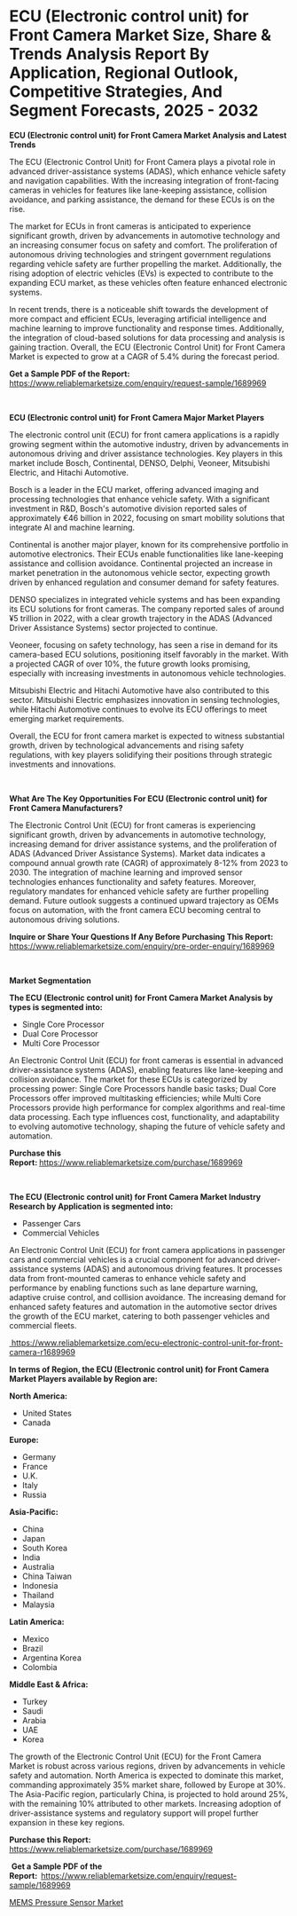 <p><h1>ECU (Electronic control unit) for Front Camera Market Size, Share & Trends Analysis Report By Application, Regional Outlook, Competitive Strategies, And Segment Forecasts, 2025 - 2032</h1></p><p><strong>ECU (Electronic control unit) for Front Camera Market Analysis and Latest Trends</strong></p>
<p><p>The ECU (Electronic Control Unit) for Front Camera plays a pivotal role in advanced driver-assistance systems (ADAS), which enhance vehicle safety and navigation capabilities. With the increasing integration of front-facing cameras in vehicles for features like lane-keeping assistance, collision avoidance, and parking assistance, the demand for these ECUs is on the rise. </p><p>The market for ECUs in front cameras is anticipated to experience significant growth, driven by advancements in automotive technology and an increasing consumer focus on safety and comfort. The proliferation of autonomous driving technologies and stringent government regulations regarding vehicle safety are further propelling the market. Additionally, the rising adoption of electric vehicles (EVs) is expected to contribute to the expanding ECU market, as these vehicles often feature enhanced electronic systems.</p><p>In recent trends, there is a noticeable shift towards the development of more compact and efficient ECUs, leveraging artificial intelligence and machine learning to improve functionality and response times. Additionally, the integration of cloud-based solutions for data processing and analysis is gaining traction. Overall, the ECU (Electronic Control Unit) for Front Camera Market is expected to grow at a CAGR of 5.4% during the forecast period.</p></p>
<p><strong>Get a Sample PDF of the Report:&nbsp;</strong> <a href="https://www.reliablemarketsize.com/enquiry/request-sample/1689969?utm_campaign=3456&utm_medium=2&utm_source=Github&utm_content=ia&utm_term=26032025&utm_id=ecu-electronic-control-unit-for-front-camera">https://www.reliablemarketsize.com/enquiry/request-sample/1689969</a></p>
<p>&nbsp;</p>
<p><strong>ECU (Electronic control unit) for Front Camera Major Market Players</strong></p>
<p><p>The electronic control unit (ECU) for front camera applications is a rapidly growing segment within the automotive industry, driven by advancements in autonomous driving and driver assistance technologies. Key players in this market include Bosch, Continental, DENSO, Delphi, Veoneer, Mitsubishi Electric, and Hitachi Automotive.</p><p>Bosch is a leader in the ECU market, offering advanced imaging and processing technologies that enhance vehicle safety. With a significant investment in R&D, Bosch's automotive division reported sales of approximately €46 billion in 2022, focusing on smart mobility solutions that integrate AI and machine learning.</p><p>Continental is another major player, known for its comprehensive portfolio in automotive electronics. Their ECUs enable functionalities like lane-keeping assistance and collision avoidance. Continental projected an increase in market penetration in the autonomous vehicle sector, expecting growth driven by enhanced regulation and consumer demand for safety features.</p><p>DENSO specializes in integrated vehicle systems and has been expanding its ECU solutions for front cameras. The company reported sales of around ¥5 trillion in 2022, with a clear growth trajectory in the ADAS (Advanced Driver Assistance Systems) sector projected to continue.</p><p>Veoneer, focusing on safety technology, has seen a rise in demand for its camera-based ECU solutions, positioning itself favorably in the market. With a projected CAGR of over 10%, the future growth looks promising, especially with increasing investments in autonomous vehicle technologies.</p><p>Mitsubishi Electric and Hitachi Automotive have also contributed to this sector. Mitsubishi Electric emphasizes innovation in sensing technologies, while Hitachi Automotive continues to evolve its ECU offerings to meet emerging market requirements.</p><p>Overall, the ECU for front camera market is expected to witness substantial growth, driven by technological advancements and rising safety regulations, with key players solidifying their positions through strategic investments and innovations.</p></p>
<p>&nbsp;</p>
<p><strong>What Are The Key Opportunities For ECU (Electronic control unit) for Front Camera Manufacturers?</strong></p>
<p><p>The Electronic Control Unit (ECU) for front cameras is experiencing significant growth, driven by advancements in automotive technology, increasing demand for driver assistance systems, and the proliferation of ADAS (Advanced Driver Assistance Systems). Market data indicates a compound annual growth rate (CAGR) of approximately 8-12% from 2023 to 2030. The integration of machine learning and improved sensor technologies enhances functionality and safety features. Moreover, regulatory mandates for enhanced vehicle safety are further propelling demand. Future outlook suggests a continued upward trajectory as OEMs focus on automation, with the front camera ECU becoming central to autonomous driving solutions.</p></p>
<p><strong>Inquire or Share Your Questions If Any Before Purchasing This Report:</strong> <a href="https://www.reliablemarketsize.com/enquiry/pre-order-enquiry/1689969?utm_campaign=3456&utm_medium=2&utm_source=Github&utm_content=ia&utm_term=26032025&utm_id=ecu-electronic-control-unit-for-front-camera">https://www.reliablemarketsize.com/enquiry/pre-order-enquiry/1689969</a></p>
<p>&nbsp;</p>
<p><strong>Market Segmentation</strong></p>
<p><strong>The ECU (Electronic control unit) for Front Camera Market Analysis by types is segmented into:</strong></p>
<p><ul><li>Single Core Processor</li><li>Dual Core Processor</li><li>Multi Core Processor</li></ul></p>
<p><p>An Electronic Control Unit (ECU) for front cameras is essential in advanced driver-assistance systems (ADAS), enabling features like lane-keeping and collision avoidance. The market for these ECUs is categorized by processing power: Single Core Processors handle basic tasks; Dual Core Processors offer improved multitasking efficiencies; while Multi Core Processors provide high performance for complex algorithms and real-time data processing. Each type influences cost, functionality, and adaptability to evolving automotive technology, shaping the future of vehicle safety and automation.</p></p>
<p><strong>Purchase this Report:&nbsp;</strong><a href="https://www.reliablemarketsize.com/purchase/1689969?utm_campaign=3456&utm_medium=2&utm_source=Github&utm_content=ia&utm_term=26032025&utm_id=ecu-electronic-control-unit-for-front-camera">https://www.reliablemarketsize.com/purchase/1689969</a></p>
<p>&nbsp;</p>
<p><strong>The ECU (Electronic control unit) for Front Camera Market Industry Research by Application is segmented into:</strong></p>
<p><ul><li>Passenger Cars</li><li>Commercial Vehicles</li></ul></p>
<p><p>An Electronic Control Unit (ECU) for front camera applications in passenger cars and commercial vehicles is a crucial component for advanced driver-assistance systems (ADAS) and autonomous driving features. It processes data from front-mounted cameras to enhance vehicle safety and performance by enabling functions such as lane departure warning, adaptive cruise control, and collision avoidance. The increasing demand for enhanced safety features and automation in the automotive sector drives the growth of the ECU market, catering to both passenger vehicles and commercial fleets.</p></p>
<p><a href="https://www.reliablemarketsize.com/ecu-electronic-control-unit-for-front-camera-r1689969?utm_campaign=3456&utm_medium=2&utm_source=Github&utm_content=ia&utm_term=26032025&utm_id=ecu-electronic-control-unit-for-front-camera">&nbsp;https://www.reliablemarketsize.com/ecu-electronic-control-unit-for-front-camera-r1689969</a></p>
<p><strong>In terms of Region, the ECU (Electronic control unit) for Front Camera Market Players available by Region are:</strong></p>
<p>
    <p> <strong> North America: </strong>
        <ul>
            <li>United States</li>
            <li>Canada</li>
        </ul>
        </p> 
    <p> <strong> Europe: </strong>
        <ul>
            <li>Germany</li>
            <li>France</li>
            <li>U.K.</li>
            <li>Italy</li>
            <li>Russia</li>
        </ul>
        </p> 
    <p> <strong> Asia-Pacific: </strong>
        <ul>
            <li>China</li>
            <li>Japan</li>
            <li>South Korea</li>
            <li>India</li>
            <li>Australia</li>
            <li>China Taiwan</li>
            <li>Indonesia</li>
            <li>Thailand</li>
            <li>Malaysia</li>
        </ul>
        </p> 
    <p> <strong> Latin America: </strong>
        <ul>
            <li>Mexico</li>
            <li>Brazil</li>
            <li>Argentina Korea</li>
            <li>Colombia</li>
        </ul>
        </p> 
    <p> <strong> Middle East & Africa: </strong>
        <ul>
            <li>Turkey</li>
            <li>Saudi</li>
            <li>Arabia</li>
            <li>UAE</li>
            <li>Korea</li>
        </ul>
    </p>
    </p>
<p><p>The growth of the Electronic Control Unit (ECU) for the Front Camera Market is robust across various regions, driven by advancements in vehicle safety and automation. North America is expected to dominate this market, commanding approximately 35% market share, followed by Europe at 30%. The Asia-Pacific region, particularly China, is projected to hold around 25%, with the remaining 10% attributed to other markets. Increasing adoption of driver-assistance systems and regulatory support will propel further expansion in these key regions.</p></p>
<p><strong>Purchase this Report: </strong><a href="https://www.reliablemarketsize.com/purchase/1689969?utm_campaign=3456&utm_medium=2&utm_source=Github&utm_content=ia&utm_term=26032025&utm_id=ecu-electronic-control-unit-for-front-camera">https://www.reliablemarketsize.com/purchase/1689969</a></p>
<p>&nbsp;<strong>Get a Sample PDF of the Report:&nbsp;&nbsp;</strong><a href="https://www.reliablemarketsize.com/enquiry/request-sample/1689969?utm_campaign=3456&utm_medium=2&utm_source=Github&utm_content=ia&utm_term=26032025&utm_id=ecu-electronic-control-unit-for-front-camera">https://www.reliablemarketsize.com/enquiry/request-sample/1689969</a></p>
<p><strong></strong></p>
<p><p><a href="https://github.com/leijavaagexo/Market-Research-Report-List-1/blob/main/mems-pressure-sensor-market.md?utm_campaign=3456&utm_medium=2&utm_source=Github&utm_content=ia&utm_term=26032025&utm_id=ecu-electronic-control-unit-for-front-camera">MEMS Pressure Sensor Market</a></p></p>
